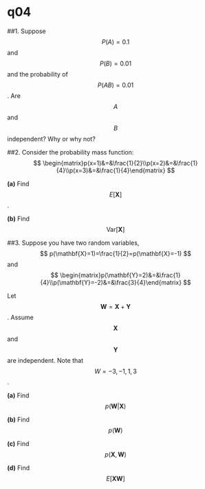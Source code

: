 # q04

##1.
Suppose $$P(A)=0.1$$ and $$P(B)=0.01$$ and the probability of $$P(AB)=0.01$$. Are $$A$$ and $$B$$ independent?  Why or why not?


##2.
Consider the probability mass function:
$$
\begin{matrix}p(x=1)&=&\frac{1}{2}\\p(x=2)&=&\frac{1}{4}\\p(x=3)&=&\frac{1}{4}\end{matrix}
$$

**(a)** Find $$E[\mathbf{X}]$$.

**(b)** Find $$\text{Var}{[\mathbf{X}]}$$


##3.
Suppose you have two random variables,
$$
p(\mathbf{X}=1)=\frac{1}{2}=p(\mathbf{X}=-1)
$$
and
$$
\begin{matrix}p(\mathbf{Y}=2)&=&\frac{1}{4}\\p(\mathbf{Y}=-2)&=&\frac{3}{4}\end{matrix}
$$

Let $$\mathbf{W}=\mathbf{X}+\mathbf{Y}$$. Assume $$\mathbf{X}$$ and $$\mathbf{Y}$$ are independent. Note that $$W=-3,-1,1,3$$.

**(a)** Find $$p(\mathbf{W}|\mathbf{X})$$

**(b)** Find $$p(\mathbf{W})$$

**(c)** Find $$p(\mathbf{X},\mathbf{W})$$

**(d)** Find $$E[\mathbf{X}\mathbf{W}]$$
